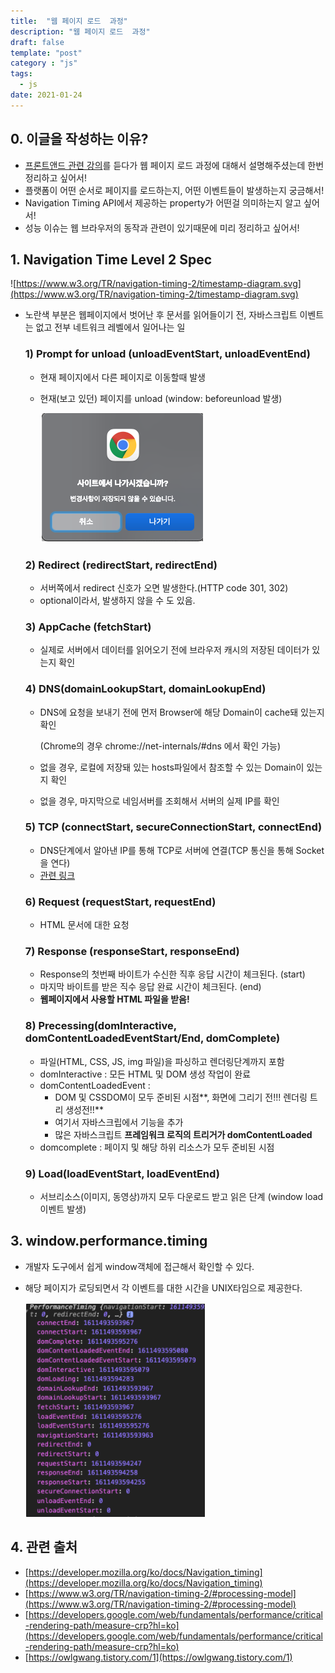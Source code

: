 ```yaml
---
title:  "웹 페이지 로드  과정"
description: "웹 페이지 로드  과정"
draft: false
template: "post"
category : "js"
tags:
  - js
date: 2021-01-24
---
```

## 0. 이글을 작성하는 이유?

- [프론트앤드 관련 강의](https://www.fastcampus.co.kr/dev_red_ktg)를 듣다가 웹 페이지 로드 과정에 대해서 설명해주셨는데 한번 정리하고 싶어서!
- 플랫폼이 어떤 순서로 페이지를 로드하는지, 어떤 이벤트들이 발생하는지 궁금해서!
- Navigation Timing API에서 제공하는 property가 어떤걸 의미하는지 알고 싶어서!
- 성능 이슈는 웹 브라우저의 동작과 관련이 있기때문에 미리 정리하고 싶어서!

## 1. Navigation Time Level 2 Spec

![https://www.w3.org/TR/navigation-timing-2/timestamp-diagram.svg](https://www.w3.org/TR/navigation-timing-2/timestamp-diagram.svg)

- 노란색 부분은 웹페이지에서 벗어난 후 문서를 읽어들이기 전, 자바스크립트 이벤트는 없고 전부 네트워크 레벨에서 일어나는 일

  ### 1) Prompt for unload (unloadEventStart, unloadEventEnd)

    - 현재 페이지에서 다른 페이지로 이동할때 발생
    - 현재(보고 있던) 페이지를 unload (window: beforeunload 발생)

      ![timing1](../../assets/timing1.png)

  ### 2) Redirect (redirectStart, redirectEnd)

    - 서버쪽에서 redirect 신호가 오면 발생한다.(HTTP code 301, 302)
    - optional이라서, 발생하지 않을 수 도 있음.

  ### 3) AppCache (fetchStart)

    - 실제로 서버에서 데이터를 읽어오기 전에 브라우저 캐시의 저장된 데이터가 있는지 확인

  ### 4) DNS(domainLookupStart, domainLookupEnd)

    - DNS에 요청을 보내기 전에 먼저 Browser에 해당 Domain이 cache돼 있는지 확인

      (Chrome의 경우 chrome://net-internals/#dns 에서 확인 가능)

    - 없을 경우, 로컬에 저장돼 있는 hosts파일에서 참조할 수 있는 Domain이 있는지 확인
    - 없을 경우, 마지막으로 네임서버를 조회해서 서버의 실제 IP를 확인

  ### 5) TCP (connectStart, secureConnectionStart, connectEnd)

    - DNS단계에서 알아낸 IP를 통해 TCP로 서버에 연결(TCP 통신을 통해 Socket을 연다)
    - [관련 링크](https://owlgwang.tistory.com/1)

  ### 6) Request (requestStart, requestEnd)

    - HTML 문서에 대한 요청

  ### 7) Response (responseStart, responseEnd)

    - Response의 첫번째 바이트가 수신한 직후 응답 시간이  체크된다. (start)
    - 마지막 바이트를 받은 직수 응답 완료 시간이 체크된다. (end)
    - **웹페이지에서 사용할 HTML 파일을 받음!**

  ### 8) Precessing(domInteractive, domContentLoadedEventStart/End, domComplete)

    - 파일(HTML, CSS, JS, img 파일)을  파싱하고 렌더링단계까지 포함
    - domInteractive : 모든 HTML 및 DOM 생성 작업이 완료
    - domContentLoadedEvent :
        - DOM 및 CSSDOM이 모두 준비된 시점**, 화면에 그리기 전!!! 렌더링 트리 생성전!!**
        - 여기서 자바스크립에서 기능을 추가
        - 많은 자바스크립트 **프레임워크 로직의 트리거가 domContentLoaded**
    - domcomplete : 페이지 및 해당 하위 리소스가 모두 준비된 시점

  ### 9) Load(loadEventStart, loadEventEnd)

    - 서브리소스(이미지, 동영상)까지  모두 다운로드 받고  읽은  단계 (window load이벤트 발생)

## 3. window.performance.timing

- 개발자 도구에서 쉽게 window객체에 접근해서 확인할 수 있다.
- 해당 페이지가 로딩되면서 각 이벤트를 대한 시간을 UNIX타임으로 제공한다.

    ![timing](../../assets/timing.png)

## 4. 관련 출처

- [https://developer.mozilla.org/ko/docs/Navigation_timing](https://developer.mozilla.org/ko/docs/Navigation_timing)
- [https://www.w3.org/TR/navigation-timing-2/#processing-model](https://www.w3.org/TR/navigation-timing-2/#processing-model)
- [https://developers.google.com/web/fundamentals/performance/critical-rendering-path/measure-crp?hl=ko](https://developers.google.com/web/fundamentals/performance/critical-rendering-path/measure-crp?hl=ko)
- [https://owlgwang.tistory.com/1](https://owlgwang.tistory.com/1)
